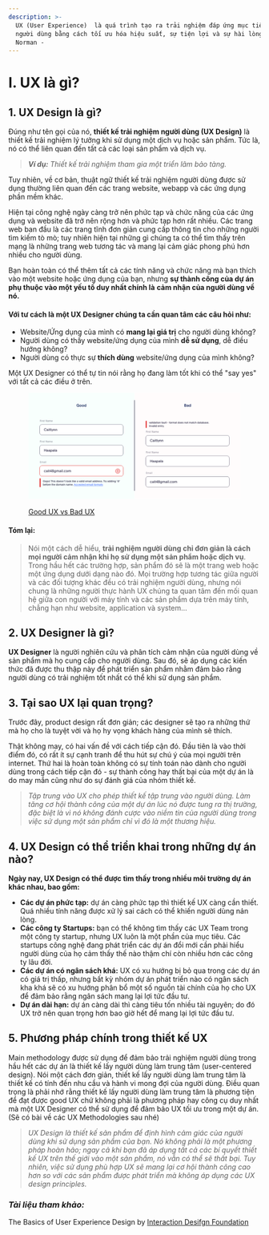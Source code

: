 ```yaml
---
description: >-
  UX (User Experience)  là quá trình tạo ra trải nghiệm đáp ứng mục tiêu của
  người dùng bằng cách tối ưu hóa hiệu suất, sự tiện lợi và sự hài lòng. - Don
  Norman -
---
```


# I. UX là gì?

## 1. UX Design là gì?

Đúng như tên gọi của nó, **thiết kế trải nghiệm người dùng (UX Design)** là thiết kế trải nghiệm lý tưởng khi sử dụng một dịch vụ hoặc sản phẩm. Tức là, nó có thể liên quan đến tất cả các loại sản phẩm và dịch vụ.

> _**Ví dụ:**_ _Thiết kế trải nghiệm tham gia một triển lãm bảo tàng._

Tuy nhiên, về cơ bản, thuật ngữ thiết kế trải nghiệm người dùng được sử dụng thường liên quan đến các trang website, webapp và các ứng dụng phần mềm khác.

Hiện tại công nghệ ngày càng trở nên phức tạp và chức năng của các ứng dụng và website đã trở nên rộng hơn và phức tạp hơn rất nhiều. Các trang web ban đầu là các trang tĩnh đơn giản cung cấp thông tin cho những người tìm kiếm tò mò; tuy nhiên hiện tại những gì chúng ta có thể tìm thấy trên mạng là những trang web tương tác và mang lại cảm giác phong phú hơn nhiều cho người dùng.&#x20;

Bạn hoàn toàn có thể thêm tất cả các tính năng và chức năng mà bạn thích vào một website hoặc ứng dụng của bạn, nhưng **sự thành công của dự án phụ thuộc vào một yếu tố duy nhất chính là** **cảm nhận của người dùng về nó.**

#### Với tư cách là một UX Designer chúng ta cần quan tâm các câu hỏi như:

* Website/Ứng dụng của mình có **mang lại giá trị** cho người dùng không?
* Người dùng có thấy website/ứng dụng của mình **dễ sử dụng**, dễ điều hướng không?
* Người dùng có thực sự **thích dùng** website/ứng dụng của mình không?&#x20;

Một UX Designer có thể tự tin nói rằng họ đang làm tốt khi có thể "say yes" với tất cả các điều ở trên.

<figure><img src="../../.gitbook/assets/image (1).png" alt=""><figcaption><p><a href="https://www.mwanmobile.com/eye-opening-examples-of-good-bad-ux-design/">Good UX vs Bad UX</a></p></figcaption></figure>

#### Tóm lại:

> Nói một cách dễ hiểu, **trải nghiệm người dùng chỉ đơn giản là cách mọi người cảm nhận khi họ sử dụng một sản phẩm hoặc dịch vụ**. Trong hầu hết các trường hợp, sản phẩm đó sẽ là một trang web hoặc một ứng dụng dưới dạng nào đó. Mọi trường hợp tương tác giữa người và các đối tượng khác đều có trải nghiệm người dùng, nhưng nói chung là những người thực hành UX chúng ta quan tâm đến mối quan hệ giữa con người với máy tính và các sản phẩm dựa trên máy tính, chẳng hạn như website, application và system...

## 2. UX Designer là gì?

**UX Designer** là người nghiên cứu và phân tích cảm nhận của người dùng về sản phẩm mà họ cung cấp cho người dùng. Sau đó, sẽ áp dụng các kiến thức đã được thu thập này để phát triển sản phẩm nhằm đảm bảo rằng người dùng có trải nghiệm tốt nhất có thể khi sử dụng sản phẩm.&#x20;

## 3. Tại sao UX lại quan trọng?

Trước đây, product design rất đơn giản; các designer sẽ tạo ra những thứ mà họ cho là tuyệt vời và họ hy vọng khách hàng của mình sẽ thích.

Thật không may, có hai vấn đề với cách tiếp cận đó. Đầu tiên là vào thời điểm đó, có rất ít sự cạnh tranh để thu hút sự chú ý của mọi người trên internet. Thứ hai là hoàn toàn không có sự tính toán nào dành cho người dùng trong cách tiếp cận đó - sự thành công hay thất bại của một dự án là do may mắn cũng như do sự đánh giá của nhóm thiết kế.

> _Tập trung vào UX cho phép thiết kế tập trung vào người dùng. Làm tăng cơ hội thành công của một dự án lúc nó được tung ra thị trường, đặc biệt là vì nó không đánh cược vào niềm tin của người dùng trong việc sử dụng một sản phẩm chỉ vì đó là một thương hiệu._

## 4. UX Design có thể triển khai trong những dự án nào?

**Ngày nay, UX Design có thể được tìm thấy trong nhiều môi trường dự án khác nhau, bao gồm:**

* **Các dự án phức tạp:** dự án càng phức tạp thì thiết kế UX càng cần thiết. Quá nhiều tính năng được xử lý sai cách có thể khiến người dùng nản lòng.
* **Các công ty Startups:** bạn có thể không tìm thấy các UX Team trong một công ty startup, nhưng UX luôn là một phần của mục tiêu. Các startups công nghệ đang phát triển các dự án đổi mới cần phải hiểu người dùng của họ cảm thấy thế nào thậm chí còn nhiều hơn các công ty lâu đời.
* **Các dự án có ngân sách khá:** UX có xu hướng bị bỏ qua trong các dự án có giá trị thấp, nhưng bất kỳ nhóm dự án phát triển nào có ngân sách kha khá sẽ có xu hướng phân bổ một số nguồn tài chính của họ cho UX để đảm bảo rằng ngân sách mang lại lợi tức đầu tư.
* **Dự án dài hạn:** dự án càng dài thì càng tiêu tốn nhiều tài nguyên; do đó UX trở nên quan trọng hơn bao giờ hết để mang lại lợi tức đầu tư.

## 5. Phương pháp chính trong thiết kế UX

Main methodology được sử dụng để đảm bảo trải nghiệm người dùng trong hầu hết các dự án là thiết kế lấy người dùng làm trung tâm (user-centered design). Nói một cách đơn giản, thiết kế lấy người dùng làm trung tâm là thiết kế có tính đến nhu cầu và hành vi mong đợi của người dùng. Điều quan trọng  là phải nhớ rằng thiết kế lấy người dùng làm trung tâm là phương tiện để đạt được good UX chứ không phải là phương pháp hay công cụ duy nhất mà một UX Designer có thể sử dụng để đảm bảo UX tối ưu trong một dự án. (Sẽ có bài về các UX Methodologies sau nhé)

> _UX Design là thiết kế sản phẩm để định hình cảm giác của người dùng khi sử dụng sản phẩm của bạn. Nó không phải là một phương pháp hoàn hảo; ngay cả khi bạn đã áp dụng tất cả các bí quyết thiết kế UX trên thế giới vào một sản phẩm, nó vẫn có thể sẽ thất bại. Tuy nhiên, việc sử dụng phù hợp UX sẽ mang lại cơ hội thành công cao hơn so với các sản phẩm được phát triển mà không áp dụng các UX design principles._

### _Tài liệu tham khảo:_

The Basics of User Experience Design by [Interaction Desifgn Foundation](../interaction-design/)





